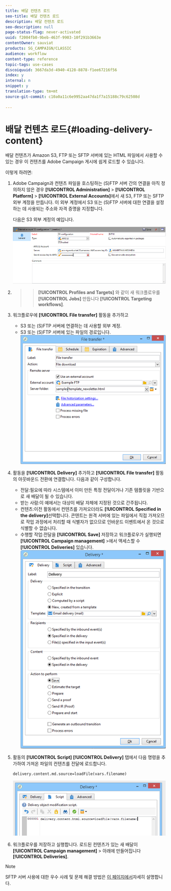 ```yaml
---
title: 배달 컨텐츠 로드
seo-title: 배달 컨텐츠 로드
description: 배달 컨텐츠 로드
seo-description: null
page-status-flag: never-activated
uuid: f2004fb0-9beb-463f-9903-10f291b3663e
contentOwner: sauviat
products: SG_CAMPAIGN/CLASSIC
audience: workflow
content-type: reference
topic-tags: use-cases
discoiquuid: 3667da3d-4940-4128-8878-f1ee67216f56
index: y
internal: n
snippet: y
translation-type: tm+mt
source-git-commit: c10a0a11c6e9952aa47da1f7a15188c79c62508d

---
```



# 배달 컨텐츠 로드{#loading-delivery-content}

배달 컨텐츠가 Amazon S3, FTP 또는 SFTP 서버에 있는 HTML 파일에서 사용할 수 있는 경우 이 컨텐츠를 Adobe Campaign 게시에 쉽게 로드할 수 있습니다.

이렇게 하려면:

1. Adobe Campaign과 컨텐츠 파일을 호스팅하는 (S)FTP 서버 간의 연결을 아직 정의하지 않은 경우 **[!UICONTROL Administration]** > **[!UICONTROL Platform]** > **[!UICONTROL External Accounts]**&#x200B;에서 새 S3, FTP 또는 SFTP 외부 계정을 만듭니다. 이 외부 계정에서 S3 또는 (S)FTP 서버에 대한 연결을 설정하는 데 사용되는 주소와 자격 증명을 지정합니다.

   다음은 S3 외부 계정의 예입니다.

   ![](assets/delivery_loadcontent_filetransfertexamples3.png)

1. > > **[!UICONTROL Profiles and Targets]** 와 같이 새 워크플로우를 **[!UICONTROL Jobs]** 만듭니다 **[!UICONTROL Targeting workflows]**.
1. 워크플로우에 **[!UICONTROL File transfer]** 활동을 추가하고

   * S3 또는 (S)FTP 서버에 연결하는 데 사용할 외부 계정.
   * S3 또는 (S)FTP 서버에 있는 파일의 경로입니다.
   ![](assets/delivery_loadcontent_filetransfertexample.png)

1. 활동을 **[!UICONTROL Delivery]** 추가하고 **[!UICONTROL File transfer]** 활동의 아웃바운드 전환에 연결합니다. 다음과 같이 구성합니다.

   * 전달:필요에 따라 시스템에서 이미 만든 특정 전달이거나 기존 템플릿을 기반으로 새 배달이 될 수 있습니다.
   * 받는 사람:이 예에서는 대상이 배달 자체에 지정된 것으로 간주됩니다.
   * 컨텐츠:이전 활동에서 컨텐츠를 가져오더라도 **[!UICONTROL Specified in the delivery]**&#x200B;선택합니다. 콘텐트는 원격 서버에 있는 파일에서 직접 가져오므로 작업 과정에서 처리할 때 식별자가 없으므로 인바운드 이벤트에서 온 것으로 식별할 수 없습니다.
   * 수행할 작업:전달을 **[!UICONTROL Save]** 저장하고 워크플로우가 실행되면 **[!UICONTROL Campaign management]** >에서 액세스할 수 **[!UICONTROL Deliveries]** 있습니다.
   ![](assets/delivery_loadcontent_activityexample.png)

1. 활동의 **[!UICONTROL Script]** **[!UICONTROL Delivery]** 탭에서 다음 명령을 추가하여 가져온 파일의 컨텐츠를 전달에 로드합니다.

   ```
   delivery.content.md.source=loadFile(vars.filename)
   ```

   ![](assets/delivery_loadcontent_script.png)

1. 워크플로우를 저장하고 실행합니다. 로드된 컨텐츠가 있는 새 배달이 **[!UICONTROL Campaign management]** > 아래에 만들어집니다 **[!UICONTROL Deliveries]**.

>[!NOTE]
>
>SFTP 서버 사용에 대한 우수 사례 및 문제 해결 방법은 [이 페이지에서](../../platform/using/sftp-server-usage.md)자세히 설명합니다.

